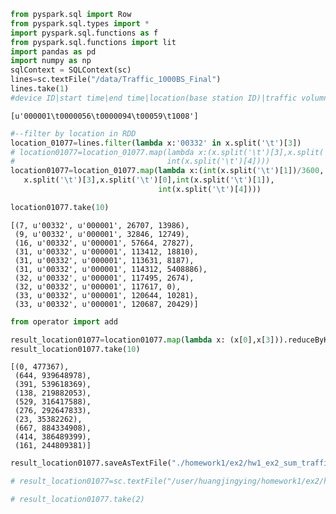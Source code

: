 

```python
from pyspark.sql import Row
from pyspark.sql.types import *
import pyspark.sql.functions as f
from pyspark.sql.functions import lit
import pandas as pd
import numpy as np
sqlContext = SQLContext(sc)
lines=sc.textFile("/data/Traffic_1000BS_Final")
lines.take(1)
#device ID|start time|end time|location(base station ID)|traffic volumns(Bytes)|
```




    [u'000001\t0000056\t0000094\t00059\t1008']




```python
#--filter by location in RDD
location_01077=lines.filter(lambda x:'00332' in x.split('\t')[3])
# location01077=location_01077.map(lambda x:(x.split('\t')[3],x.split('\t')[0],int(x.split('\t')[1]),int(x.split('\t')[1])/3600,
#                                  int(x.split('\t')[4])))
location01077=location_01077.map(lambda x:(int(x.split('\t')[1])/3600,
   x.split('\t')[3],x.split('\t')[0],int(x.split('\t')[1]),
                                 int(x.split('\t')[4])))
```


```python
location01077.take(10)
```




    [(7, u'00332', u'000001', 26707, 13986),
     (9, u'00332', u'000001', 32846, 12749),
     (16, u'00332', u'000001', 57664, 27827),
     (31, u'00332', u'000001', 113412, 18810),
     (31, u'00332', u'000001', 113631, 8187),
     (31, u'00332', u'000001', 114312, 5408886),
     (32, u'00332', u'000001', 117495, 2674),
     (32, u'00332', u'000001', 117617, 0),
     (33, u'00332', u'000001', 120644, 10281),
     (33, u'00332', u'000001', 120687, 20429)]




```python
from operator import add 

result_location01077=location01077.map(lambda x: (x[0],x[3])).reduceByKey(add)
result_location01077.take(10)
```




    [(0, 477367),
     (644, 939648978),
     (391, 539618369),
     (138, 219882053),
     (529, 316417588),
     (276, 292647833),
     (23, 35382262),
     (667, 884334908),
     (414, 386489399),
     (161, 244809381)]




```python
result_location01077.saveAsTextFile("./homework1/ex2/hw1_ex2_sum_traffic_volumns_per_hour_of_location00332")
```


```python
# result_location01077=sc.textFile("/user/huangjingying/homework1/ex2/hw1_ex2_sum_traffic_volumns_per_hour_of_location00332")
```


```python
# result_location01077.take(2)
```
